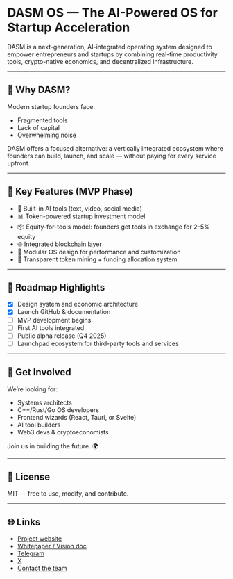 # DASM OS — The AI-Powered OS for Startup Acceleration

DASM is a next-generation, AI-integrated operating system designed to empower entrepreneurs and startups by combining real-time productivity tools, crypto-native economics, and decentralized infrastructure.

---

## 🚀 Why DASM?

Modern startup founders face:
- Fragmented tools
- Lack of capital
- Overwhelming noise

DASM offers a focused alternative: a vertically integrated ecosystem where founders can build, launch, and scale — without paying for every service upfront.

---

## 🔧 Key Features (MVP Phase)

- 🧠 Built-in AI tools (text, video, social media)
- 📊 Token-powered startup investment model
- 📦 Equity-for-tools model: founders get tools in exchange for 2–5% equity
- 🌐 Integrated blockchain layer
- 🔌 Modular OS design for performance and customization
- 📡 Transparent token mining + funding allocation system

---

## 🧭 Roadmap Highlights

- [x] Design system and economic architecture
- [x] Launch GitHub & documentation
- [ ] MVP development begins
- [ ] First AI tools integrated
- [ ] Public alpha release (Q4 2025)
- [ ] Launchpad ecosystem for third-party tools and services

---

## 🤝 Get Involved

We’re looking for:
- Systems architects
- C++/Rust/Go OS developers
- Frontend wizards (React, Tauri, or Svelte)
- AI tool builders
- Web3 devs & cryptoeconomists

Join us in building the future. 🌍

---

## 📜 License

MIT — free to use, modify, and contribute.

---

## 🌐 Links

- [Project website](http://dasm.cc)
- [Whitepaper / Vision doc](https://dasm.gitbook.io/dasm/)
- [Telegram](https://t.me/dasmcc)
- [X](https://x.com/dasm223967?s=21&t=ww5SdFC9pDKT2nP8zIt6tg)
- [Contact the team](mailto:info@dasm.cc)
